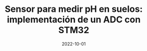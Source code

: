 ---
title: "Sensor para medir pH en suelos: implementación de un ADC con STM32"
excerpt: "Sistema digital de bajo costo para monitoreo de suelos (R²=0.96)"
collection: publications
permalink: /publication/2022-ph-sensor
venue: 'Ingeniantes'
paperurl: 'https://citt.itsm.edu.mx/ingeniantes/pdfversion/ingeniantes9no2vol1.pdf'
citation: 'Romero Soto, D. O. et al. (2022). Ingeniantes, 9(2), 44. ISSN: 2395-9452'
date: 2022-10-01
---
